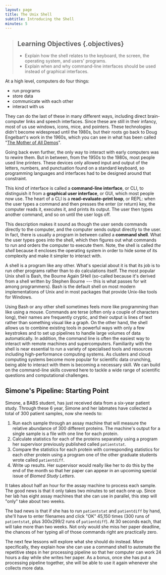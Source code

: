 ```yaml
---
layout: page
title: The Unix Shell
subtitle: Introducing the Shell
minutes: 5
---
```

> ## Learning Objectives {.objectives}
>
> *   Explain how the shell relates to the keyboard, the screen, the operating system, and users' programs.
> *   Explain when and why command-line interfaces should be used instead of graphical interfaces.

At a high level, computers do four things:

-   run programs
-   store data
-   communicate with each other
-   interact with us

They can do the last of these in many different ways,
including direct brain-computer links and speech interfaces.
Since these are still in their infancy,
most of us use windows, icons, mice, and pointers.
These technologies didn't become widespread until the 1980s,
but their roots go back to Doug Engelbart's work in the 1960s,
which you can see in what has been called
"[The Mother of All Demos](http://www.youtube.com/watch?v=a11JDLBXtPQ)".

Going back even further,
the only way to interact with early computers was to rewire them.
But in between,
from the 1950s to the 1980s,
most people used line printers.
These devices only allowed input and output of the letters, numbers, and punctuation found on a standard keyboard,
so programming languages and interfaces had to be designed around that constraint.

This kind of interface is called a
**command-line interface**, or CLI,
to distinguish it from a
**graphical user interface**, or GUI,
which most people now use.
The heart of a CLI is a **read-evaluate-print loop**, or REPL:
when the user types a command and then presses the enter (or return) key,
the computer reads it,
executes it,
and prints its output.
The user then types another command,
and so on until the user logs off.

This description makes it sound as though the user sends commands directly to the computer,
and the computer sends output directly to the user.
In fact,
there is usually a program in between called a
**command shell**.
What the user types goes into the shell,
which then figures out what commands to run and orders the computer to execute them. Note, the shell is called *the shell* because it encloses the operating system in order to hide some of its complexity and make it simpler to interact with.

A shell is a program like any other.
What's special about it is that its job is to run other programs
rather than to do calculations itself.
The most popular Unix shell is Bash,
the Bourne Again SHell
(so-called because it's derived from a shell written by Stephen Bourne --- this
is what passes for wit among programmers).
Bash is the default shell on most modern implementations of Unix
and in most packages that provide Unix-like tools for Windows.

Using Bash or any other shell
sometimes feels more like programming than like using a mouse.
Commands are terse (often only a couple of characters long),
their names are frequently cryptic,
and their output is lines of text rather than something visual like a graph.
On the other hand,
the shell allows us to combine existing tools in powerful ways with only a few keystrokes
and to set up pipelines to handle large volumes of data automatically.
In addition, the command line is often the easiest way to interact with remote machines and supercomputers.
Familiarity with the shell is near essential to run a variety of specialised tools and resources including high-performance computing systems. As clusters and cloud computing systems become more popular for scientific data crunching,
being able to interact with them is becoming a necessary skill. We can build on the command-line skills covered here to tackle a wide range of scientific questions and computational challenges.

## Simone's Pipeline: Starting Point

Simone, a BABS student,
has just received data from a six-year patient study. Through these 6
year, Simone and her labmates have collected a total of 300 patient samples, now she needs to:

1.  Run each sample through an assay machine
    that will measure the relative abundance of 300 different proteins.
    The machine's output for a single sample is
    a file with one line for each protein.
2.  Calculate statistics for each of the proteins separately
    using a program her supervisor previously published called `patientstat`.
3.  Compare the statistics for each protein
    with corresponding statistics for each other protein
    using a program one of the other graduate students wrote called `patientdiff`.
4.  Write up results.
    Her supervisor would really like her to do this by the end of the month
    so that her paper can appear in an upcoming special issue of *Biomed Study Letters*.

It takes about half an hour for the assay machine to process each sample.
The good news is that
it only takes two minutes to set each one up.
Since her lab has eight assay machines that she can use in parallel,
this step will "only" take about two weeks.

The bad news is that if she has to run `patientstat` and `patientdiff` by hand,
she'll have to enter filenames and click "OK" 45,150 times
(300 runs of `patientstat`, plus 300x299/2 runs of `patientdiff`).
At 30 seconds each,
that will take more than two weeks.
Not only would she miss her paper deadline,
the chances of her typing all of those commands right are practically zero.

The next few lessons will explore what she should do instead.
More specifically,
they explain how she can use a command shell
to automate the repetitive steps in her processing pipeline
so that her computer can work 24 hours a day while she writes her paper.
As a bonus,
once she has put a processing pipeline together,
she will be able to use it again whenever she collects more data.
